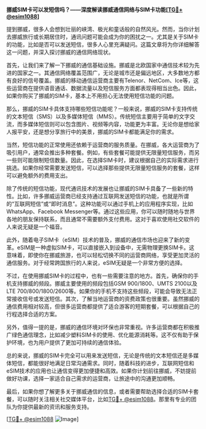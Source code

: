 **挪威SIM卡可以发短信吗？——深度解读挪威通信网络与SIM卡功能[[TG💪+ @esim1088](https://t.me/s/esim1088)]**

提到挪威，很多人会想到壮丽的峡湾、极光和童话般的自然风光。然而，当你计划去挪威旅行或长期居住时，通讯问题可能会成为你的困扰之一。尤其是关于SIM卡的功能，比如是否可以发送短信，很多人心里充满疑问。这篇文章将为你详细解答这一问题，并深入探讨挪威的通信网络现状。

首先，让我们来了解一下挪威的通信基础设施。挪威是北欧国家中通信技术较为先进的国家之一。其通信网络覆盖范围广，无论是城市还是偏远地区，大多数地方都有良好的信号覆盖。挪威的移动通信运营商主要有Telenor、NetCom、Ice等，这些运营商在提供语音通话、数据流量以及短信服务方面都表现得相当出色。因此，如果你购买了挪威的SIM卡，基本上不用担心无法使用短信功能的问题。

那么，挪威的SIM卡具体支持哪些短信功能呢？一般来说，挪威的SIM卡支持传统的文本短信（SMS）以及多媒体短信（MMS）。传统短信主要用于简单的文字交流，而多媒体短信则可以包含图片、视频等内容，功能更为丰富。无论你是想给家人报平安，还是想分享旅行中的美景，挪威的SIM卡都能满足你的需求。

当然，短信功能的正常使用还依赖于运营商的服务质量。在挪威，各大运营商为了吸引用户，通常会推出多种套餐。例如，有些套餐可能提供无限量短信服务，而另一些则可能限制短信数量。因此，在选择SIM卡时，建议根据自己的实际需求进行挑选。如果你经常需要发送短信，可以选择那些提供无限量短信服务的套餐，这样可以避免额外的费用支出。

除了传统的短信功能，现代通讯技术的发展也让挪威的SIM卡具备了一些新的特性。比如，许多挪威运营商已经支持通过互联网发送短信的功能，也就是所谓的“互联网短信”或“即时消息”。这种功能可以通过手机上的应用程序实现，比如WhatsApp、Facebook Messenger等。通过这些应用，你可以随时随地与世界各地的朋友保持联系，而且通常不需要额外支付费用。这对于喜欢使用社交软件的人来说无疑是一个福音。

此外，随着电子SIM卡（eSIM）技术的普及，挪威的通信市场也迎来了新的变革。eSIM是一种虚拟SIM卡，可以直接嵌入到设备中，无需物理更换SIM卡。这意味着，即使你在挪威旅游，也可以轻松切换不同的运营商网络，享受更加灵活的通信服务。对于经常跨国旅行的人来说，eSIM无疑是一个非常方便的选择。

不过，在使用挪威SIM卡的过程中，也有一些需要注意的地方。首先，确保你的手机支持挪威的频段。挪威主要使用的频段包括GSM 900/1800、UMTS 2100以及LTE 700/800/1800/2600等。如果你的手机不支持这些频段，可能会导致无法正常接收信号或发送短信。其次，了解当地运营商的资费政策也很重要。虽然挪威的通信费用相对较高，但很多运营商都提供了适合游客的短期套餐，可以根据自己的行程选择合适的方案。

另外，值得一提的是，挪威的通信环境对环保也非常重视。许多运营商都在积极推广绿色通信理念，比如减少塑料SIM卡的使用、优化能源消耗等。这不仅有助于保护环境，也为用户提供了更加可持续的通信体验。

总的来说，挪威的SIM卡完全可以用来发送短信，无论是传统的文本短信还是多媒体短信，都能很好地满足日常沟通需求。同时，随着科技的进步，互联网短信和eSIM技术的应用也让通信变得更加便捷和高效。如果你计划前往挪威，不妨提前做好功课，选择一家适合自己需求的运营商，让旅途中的沟通更加顺畅。

最后，如果你想了解更多关于挪威通信的信息，或者需要帮助选择合适的SIM卡套餐，可以随时关注相关社交媒体平台，比如[TG💪+ @esim1088](https://t.me/s/esim1088)。那里有专业的团队为你提供最新的资讯和服务支持。

[[TG💪+ @esim1088](https://t.me/s/esim1088) ![Image](https://i.postimg.cc/4NQfJmqS/Snipaste-2025-05-13-00-14-12.png)]